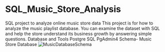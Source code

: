 # SQL_Music_Store_Analysis
SQL project to analyze online music store data
This project is for how to analyze the music playlist database. You can examine the dataset with SQL and help the store understand its business growth by answering simple questions.
Database and Tools
Postgre SQL
PgAdmin4
Schema- Music Store Database
![MusicDatabaseSchema](https://github.com/Rishabhbhu/SQL_Music_Store_Analysis/assets/141635848/9ee84cd7-5277-4cab-9b23-65104c204bdd)
